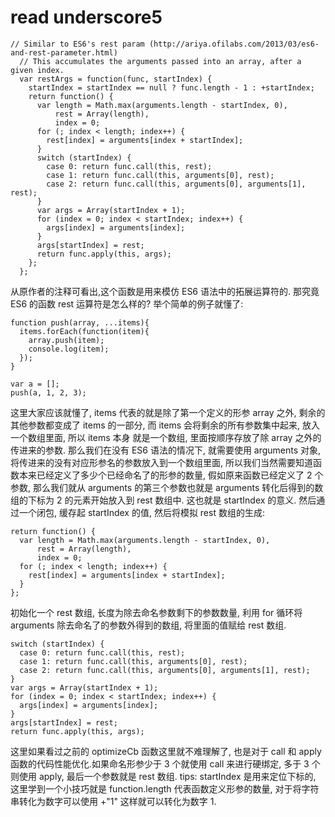 # read underscore5

```
// Similar to ES6's rest param (http://ariya.ofilabs.com/2013/03/es6-and-rest-parameter.html)
  // This accumulates the arguments passed into an array, after a given index.
  var restArgs = function(func, startIndex) {
    startIndex = startIndex == null ? func.length - 1 : +startIndex;
    return function() {
      var length = Math.max(arguments.length - startIndex, 0),
          rest = Array(length),
          index = 0;
      for (; index < length; index++) {
        rest[index] = arguments[index + startIndex];
      }
      switch (startIndex) {
        case 0: return func.call(this, rest);
        case 1: return func.call(this, arguments[0], rest);
        case 2: return func.call(this, arguments[0], arguments[1], rest);
      }
      var args = Array(startIndex + 1);
      for (index = 0; index < startIndex; index++) {
        args[index] = arguments[index];
      }
      args[startIndex] = rest;
      return func.apply(this, args);
    };
  };
```
从原作者的注释可看出,这个函数是用来模仿 ES6 语法中的拓展运算符的. 那究竟 ES6 的函数 rest 运算符是怎么样的? 举个简单的例子就懂了:
```
function push(array, ...items){
  items.forEach(function(item){
    array.push(item);
    console.log(item);
  });
}

var a = [];
push(a, 1, 2, 3);
```
这里大家应该就懂了, items 代表的就是除了第一个定义的形参 array 之外, 剩余的其他参数都变成了 items 的一部分, 而 items 会将剩余的所有参数集中起来, 放入一个数组里面, 所以 items 本身
就是一个数组, 里面按顺序存放了除 array 之外的传进来的参数.
那么我们在没有 ES6 语法的情况下, 就需要使用 arguments 对象, 将传进来的没有对应形参名的参数放入到一个数组里面, 所以我们当然需要知道函数本来已经定义了多少个已经命名了的形参的数量, 
假如原来函数已经定义了 2 个参数, 那么我们就从 arguments 的第三个参数也就是 arguments 转化后得到的数组的下标为 2 的元素开始放入到 rest 数组中.
这也就是 startIndex 的意义.
然后通过一个闭包, 缓存起 startIndex 的值, 然后将模拟 rest 数组的生成:
```
return function() {
  var length = Math.max(arguments.length - startIndex, 0),
      rest = Array(length),
      index = 0;
  for (; index < length; index++) {
    rest[index] = arguments[index + startIndex];
  }
};
```
初始化一个 rest 数组, 长度为除去命名参数剩下的参数数量, 利用 for 循环将 arguments 除去命名了的参数外得到的数组, 将里面的值赋给 rest 数组.
```
switch (startIndex) {
  case 0: return func.call(this, rest);
  case 1: return func.call(this, arguments[0], rest);
  case 2: return func.call(this, arguments[0], arguments[1], rest);
}
var args = Array(startIndex + 1);
for (index = 0; index < startIndex; index++) {
  args[index] = arguments[index];
}
args[startIndex] = rest;
return func.apply(this, args);
```
这里如果看过之前的 optimizeCb 函数这里就不难理解了, 也是对于 call 和 apply 函数的代码性能优化.如果命名形参少于 3 个就使用 call 来进行硬绑定, 多于 3 个则使用 apply, 最后一个参数就是 rest 数组.
tips:
startIndex 是用来定位下标的, 这里学到一个小技巧就是 function.length 代表函数定义形参的数量, 对于将字符串转化为数字可以使用 +"1" 这样就可以转化为数字 1.


